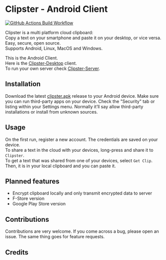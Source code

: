 # Clipster - Android Client

[![GitHub Actions Build Workflow](https://github.com/mc51/Clipster-Android/workflows/Build/badge.svg)](https://github.com/mc51/Clipster-Android/actions)

Clipster is a multi platform cloud clipboard:  
Copy a text on your smartphone and paste it on your desktop, or vice versa.  
Easy, secure, open source.  
Supports Android, Linux, MacOS and Windows.  
  
This is the Android Client.  
Here is the [Clipster-Desktop](https://github.com/mc51/Clipster-Desktop) client.  
To run your own server check [Clipster-Server](https://github.com/mc51/Clipster-Server).  
  
## Installation

Download the latest [clipster.apk](https://github.com/mc51/Clipster-Android/releases/latest/download/clipster.apk) release to your Android device. Make sure you can run third-party apps on your device. Check the "Security" tab or listing within your Settings menu. Normally it’ll say allow third-party installations or install from unknown sources.  

## Usage

On the first run, register a new account. The credentials are saved on your device.  
To share a text in the cloud with your devices, long-press and share it to `Clipster`.  
To get a text that was shared from one of your devices, select `Get Clip`. Then, it is in your local clipboard and you can paste it.

## Planned features

- Encrypt clipboard locally and only transmit encrypted data to server
- F-Store version
- Google Play Store version
  
## Contributions

Contributions are very welcome. If you come across a bug, please open an issue. The same thing goes for feature requests.

## Credits
  
